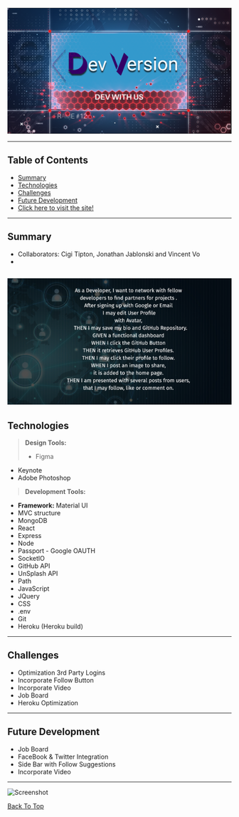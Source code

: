 ![Screenshot](client/src/assets/devwithus.png?raw=true ) 


---

## Table of Contents
  * [Summary](#Summary)
  * [Technologies](#technologies)
  * [Challenges](#challenges)
  * [Future Development](#future-development)
  * [Click here to visit the site!](https://devver.herokuapp.com/)
---

## Summary 
 * Collaborators: Cigi Tipton, Jonathan Jablonski and Vincent Vo
 * 
 ![Screenshot](client/src/assets/user.png?raw=true ) 
---

## Technologies
> <b>Design Tools:</b>
> * Figma
  * Keynote
  * Adobe Photoshop
  
> <b>Development Tools:</b>
  * <b>Framework:</b> Material UI
  * MVC structure
  * MongoDB
  * React
  * Express
  * Node 
  * Passport - Google OAUTH
  * SocketIO
  * GitHub API
  * UnSplash API
  * Path
  * JavaScript
  * JQuery
  * CSS
  * .env
  * Git
  * Heroku (Heroku build)
---
## Challenges

* Optimization 3rd Party Logins
* Incorporate Follow Button
* Incorporate Video
* Job Board
* Heroku Optimization

---

## Future Development 
* Job Board
* FaceBook & Twitter Integration
* Side Bar with Follow Suggestions
* Incorporate Video


---

![Screenshot](client/src/assets/devvers.png.png?raw=true ) 

[Back To Top](#devversion)
